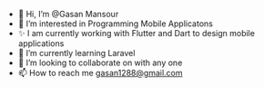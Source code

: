 - 👋 Hi, I’m @Gasan Mansour
- 👀 I’m interested in Programming Mobile Applicatons
- ✨ I am currently working with Flutter and Dart to design mobile applications
- 🌱 I’m currently learning Laravel
- 💞️ I’m looking to collaborate on with any one
- 📫 How to reach me gasan1288@gmail.com

<!---
Gasan33/Gasan33 is a ✨ special ✨ repository because its `README.md` (this file) appears on your GitHub profile.
You can click the Preview link to take a look at your changes.
--->
